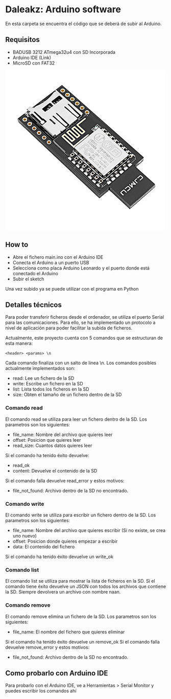 # Daleakz: Arduino software

En esta carpeta se encuentra el código que se deberá de subir al Arduino.

## Requisitos

- BADUSB 3212 ATmega32u4 con SD Incorporada
- Arduino IDE (Link)
- MicroSD con FAT32

![ARDUINO_USB](img/atmega32u4.jpg)


## How to

- Abre el fichero main.ino con el Arduino IDE
- Conecta el Arduino a un puerto USB
- Selecciona como placa Arduino Leonardo y el puerto donde está conectado el Arduino
- Subir el sketch

Una vez subido ya se puede utilizar con el programa en Python

## Detalles técnicos

Para poder transferir ficheros desde el ordenador, se utiliza el puerto Serial para las comunicaciones.
Para ello, se ha implementado un protocolo a nivel de aplicación para poder facilitar la subida de ficheros.

Actualmente, este proyecto cuenta con 5 comandos que se estructuran de esta manera:

```
<header> <params> \n
```

Cada comando finaliza con un salto de linea \n. Los comandos posibles actualmente implementados son:
- read: Lee un fichero de la SD
- write: Escribe un fichero en la SD
- list: Lista todos los ficheros en la SD
- size: Obten el tamaño de un fichero dentro de la SD

### Comando read

El comando read se utiliza para leer un fichero dentro de la SD. Los parametros son los siguientes:
- file_name: Nombre del archivo que quieres leer
- offset: Posicion que quieres leer
- read_size: Cuantos datos quieres leer

Si el comando ha tenido éxito devuelve:
- read_ok
- content: Devuelve el contenido de la SD

Si el comando falla devuelve read_error y estos motivos:
- file_not_found: Archivo dentro de la SD no encontrado.

### Comando write

El comando write se utiliza para escribir un fichero dentro de la SD. Los parametros son los siguientes:
- file_name: Nombre del archivo que quieres escribir (Si no existe, se crea uno nuevo)
- offset: Posicion donde quieres empezar a escribir
- data: El contenido del fichero

Si el comando ha tenido éxito devuelve un write_ok

### Comando list

El comando list se utiliza para mostrar la lista de ficheros en la SD. Si el comando tiene éxito devuelve un JSON con todos los archivos que contiene la SD.
Siempre devolvera un archivo con nombre naan.

### Comando remove

El comando remove elimina un fichero de la SD. Los parametros son los siguientes:
- file_name: El nombre del fichero que quieres eliminar

Si el comando ha tenido éxito devuelve un remove_ok
Si el comando falla devuelve remove_error y estos motivos:
- file_not_found: Archivo dentro de la SD no encontrado.

## Como probarlo con Arduino IDE

Para probarlo con el Arduino IDE, ve a Herramientas > Serial Monitor y puedes escribir los comandos ahí
